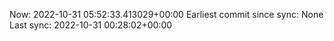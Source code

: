 Now: 2022-10-31 05:52:33.413029+00:00 Earliest commit since sync: None Last sync: 2022-10-31 00:28:02+00:00
